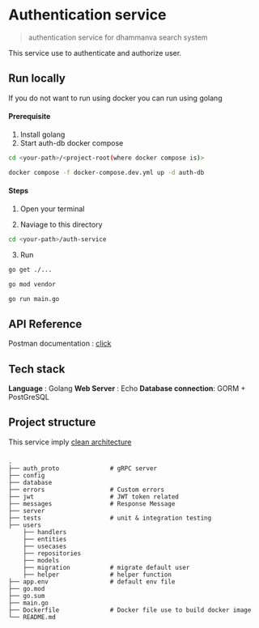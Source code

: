# Authentication service 
> authentication service for dhammanva search system

This service use to authenticate and authorize user.

## Run locally 
If you do not want to run using docker you can run using golang

#### Prerequisite 

1. Install golang 
2. Start auth-db docker compose
``` bash
cd <your-path>/<project-root(where docker compose is)>
```
``` bash
docker compose -f docker-compose.dev.yml up -d auth-db
```

#### Steps
1. Open your terminal

2. Naviage to this directory 
```bash
cd <your-path>/auth-service
```

3. Run
```bash
go get ./...
```
```bash
go mod vendor
```
```bash
go run main.go 
```

## API Reference
Postman documentation : [click](https://documenter.getpostman.com/view/14178897/2s9YsFFaVj)

## Tech stack 
**Language** : Golang
**Web Server** : Echo
**Database connection**: GORM + PostGreSQL

## Project structure
This service imply [clean architecture](https://blog.cleancoder.com/uncle-bob/2012/08/13/the-clean-architecture.html)
### 

    .
    ├── auth_proto              # gRPC server      
    ├── config            
    ├── database                    
    ├── errors                  # Custom errors
    ├── jwt                     # JWT token related
    ├── messages                # Response Message
    ├── server                     
    ├── tests                   # unit & integration testing  
    ├── users
        ├── handlers           
        ├── entities
        ├── usecases
        ├── repositories
        ├── models
        ├── migration           # migrate default user
        ├── helper              # helper function  
    ├── app.env                 # default env file
    ├── go.mod               
    ├── go.sum               
    ├── main.go              
    ├── Dockerfile              # Docker file use to build docker image
    └── README.md
